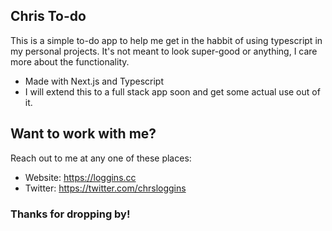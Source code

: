 ## Chris To-do

This is a simple to-do app to help me get in the habbit of using typescript in my personal projects. It's not meant to look super-good or anything, I care more about the functionality.

- Made with Next.js and Typescript
- I will extend this to a full stack app soon and get some actual use out of it.

## Want to work with me?

Reach out to me at any one of these places:

- Website: https://loggins.cc
- Twitter: https://twitter.com/chrsloggins

### Thanks for dropping by!
